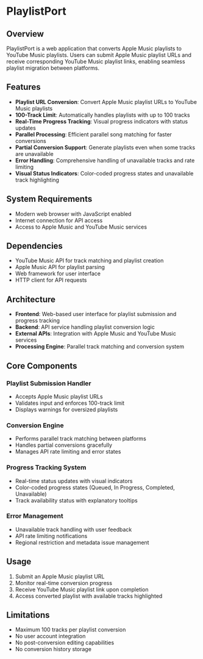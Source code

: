 # PlaylistPort

## Overview
PlaylistPort is a web application that converts Apple Music playlists to YouTube Music playlists. Users can submit Apple Music playlist URLs and receive corresponding YouTube Music playlist links, enabling seamless playlist migration between platforms.

## Features
- **Playlist URL Conversion**: Convert Apple Music playlist URLs to YouTube Music playlists
- **100-Track Limit**: Automatically handles playlists with up to 100 tracks
- **Real-Time Progress Tracking**: Visual progress indicators with status updates
- **Parallel Processing**: Efficient parallel song matching for faster conversions
- **Partial Conversion Support**: Generate playlists even when some tracks are unavailable
- **Error Handling**: Comprehensive handling of unavailable tracks and rate limiting
- **Visual Status Indicators**: Color-coded progress states and unavailable track highlighting

## System Requirements
- Modern web browser with JavaScript enabled
- Internet connection for API access
- Access to Apple Music and YouTube Music services

## Dependencies
- YouTube Music API for track matching and playlist creation
- Apple Music API for playlist parsing
- Web framework for user interface
- HTTP client for API requests

## Architecture
- **Frontend**: Web-based user interface for playlist submission and progress tracking
- **Backend**: API service handling playlist conversion logic
- **External APIs**: Integration with Apple Music and YouTube Music services
- **Processing Engine**: Parallel track matching and conversion system

## Core Components

### Playlist Submission Handler
- Accepts Apple Music playlist URLs
- Validates input and enforces 100-track limit
- Displays warnings for oversized playlists

### Conversion Engine
- Performs parallel track matching between platforms
- Handles partial conversions gracefully
- Manages API rate limiting and error states

### Progress Tracking System
- Real-time status updates with visual indicators
- Color-coded progress states (Queued, In Progress, Completed, Unavailable)
- Track availability status with explanatory tooltips

### Error Management
- Unavailable track handling with user feedback
- API rate limiting notifications
- Regional restriction and metadata issue management

## Usage
1. Submit an Apple Music playlist URL
2. Monitor real-time conversion progress
3. Receive YouTube Music playlist link upon completion
4. Access converted playlist with available tracks highlighted

## Limitations
- Maximum 100 tracks per playlist conversion
- No user account integration
- No post-conversion editing capabilities
- No conversion history storage